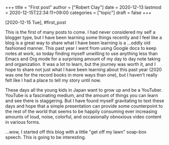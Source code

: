 +++
title = "First post"
author = ["Robert Clay"]
date = 2020-12-13
lastmod = 2020-12-15T22:34:11+09:00
categories = ["topic"]
draft = false
+++

<span class="timestamp-wrapper"><span class="timestamp">[2020-12-15 Tue]</span></span>, #first\_post

This is the first of many posts to come. I had never considered my self a
blogger type, but I have been learning some things recently and I feel like a
blog is a great way to share what I have been learning is a ...oddly
old fashioned manner. This past year I went from using Google docs to keep
notes at work, so today finding myself unwilling to use anything less than
Emacs and Org mode for a surprising amount of my day to day note taking and
organization. It was a lot to learn, but the journey was worth it, and I hope
to share not just what I have been learning about this past year (2020 was
one for the record books in more ways than one), but I haven't really felt
like I had a place to tell my story until now.

These days all the young kids in Japan want to grow up and be a YouTuber.
YouTube is a fascinating medium, and the amount of things you can learn and
see there is staggering. But I have found myself gravitating to text these
days and hope that a simple presentation can provide some counterpoint to the
rest of the world that seems to be happily consuming ever increasing amounts
of loud, noise, colorful, and occasionally obnoxious video content in various
forms.

...wow, I started off this blog with a little "get off my lawn" soap-box
speech. This is going to be interesting.

